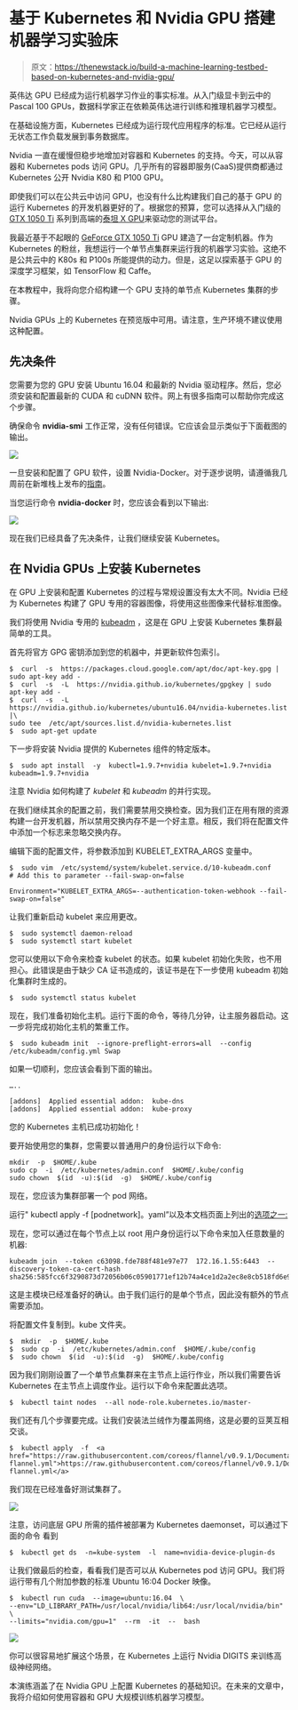 # 基于 Kubernetes 和 Nvidia GPU 搭建机器学习实验床

> 原文：<https://thenewstack.io/build-a-machine-learning-testbed-based-on-kubernetes-and-nvidia-gpu/>

英伟达 GPU 已经成为运行机器学习作业的事实标准。从入门级显卡到云中的 Pascal 100 GPUs，数据科学家正在依赖英伟达进行训练和推理机器学习模型。

在基础设施方面，Kubernetes 已经成为运行现代应用程序的标准。它已经从运行无状态工作负载发展到事务数据库。

Nvidia 一直在缓慢但稳步地增加对容器和 Kubernetes 的支持。今天，可以从容器和 Kubernetes pods 访问 GPU。几乎所有的容器即服务(CaaS)提供商都通过 Kubernetes 公开 Nvidia K80 和 P100 GPU。

即使我们可以在公共云中访问 GPU，也没有什么比构建我们自己的基于 GPU 的运行 Kubernetes 的开发机器更好的了。根据您的预算，您可以选择从入门级的 [GTX 1050 Ti](https://www.geforce.com/hardware/desktop-gpus/geforce-gtx-1050-ti/specifications) 系列到高端的[泰坦 X GPU](https://www.geforce.com/hardware/desktop-gpus/geforce-gtx-titan-x)来驱动您的测试平台。

我最近基于不起眼的 [GeForce GTX 1050 Ti](https://www.geforce.com/hardware/desktop-gpus/geforce-gtx-1050-ti/specifications) GPU 建造了一台定制机器。作为 Kubernetes 的粉丝，我想运行一个单节点集群来运行我的机器学习实验。这绝不是公共云中的 K80s 和 P100s 所能提供的动力。但是，这足以探索基于 GPU 的深度学习框架，如 TensorFlow 和 Caffe。

在本教程中，我将向您介绍构建一个 GPU 支持的单节点 Kubernetes 集群的步骤。

Nvidia GPUs 上的 Kubernetes 在预览版中可用。请注意，生产环境不建议使用这种配置。

## 先决条件

您需要为您的 GPU 安装 Ubuntu 16.04 和最新的 Nvidia 驱动程序。然后，您必须安装和配置最新的 CUDA 和 cuDNN 软件。网上有很多指南可以帮助你完成这个步骤。

确保命令 **nvidia-smi** 工作正常，没有任何错误。它应该会显示类似于下面截图的输出。

![](img/87698bc3e908af2dfac1b05b3b75485f.png)

一旦安装和配置了 GPU 软件，设置 Nvidia-Docker。对于逐步说明，请遵循我几周前在新堆栈上发布的[指南](https://thenewstack.io/primer-nvidia-docker-containers-meet-gpus/)。

当您运行命令 **nvidia-docker** 时，您应该会看到以下输出:

![](img/18b40817202291785a077dd196ac86f3.png)

现在我们已经具备了先决条件，让我们继续安装 Kubernetes。

## 在 Nvidia GPUs 上安装 Kubernetes

在 GPU 上安装和配置 Kubernetes 的过程与常规设置没有太大不同。Nvidia 已经为 Kubernetes 构建了 GPU 专用的容器图像，将使用这些图像来代替标准图像。

我们将使用 Nvidia 专用的 [kubeadm](https://kubernetes.io/docs/reference/setup-tools/kubeadm/kubeadm/) ，这是在 GPU 上安装 Kubernetes 集群最简单的工具。

首先将官方 GPG 密钥添加到您的机器中，并更新软件包索引。

```
$  curl  -s  https://packages.cloud.google.com/apt/doc/apt-key.gpg | sudo apt-key add -
$  curl  -s  -L  https://nvidia.github.io/kubernetes/gpgkey | sudo apt-key add -
$  curl  -s  -L  https://nvidia.github.io/kubernetes/ubuntu16.04/nvidia-kubernetes.list |\
sudo tee  /etc/apt/sources.list.d/nvidia-kubernetes.list
$  sudo apt-get update

```

下一步将安装 Nvidia 提供的 Kubernetes 组件的特定版本。

```
$  sudo apt install  -y  kubectl=1.9.7+nvidia kubelet=1.9.7+nvidia kubeadm=1.9.7+nvidia

```

注意 Nvidia 如何构建了 *kubelet* 和 *kubeadm* 的并行实现。

在我们继续其余的配置之前，我们需要禁用交换检查。因为我们正在用有限的资源构建一台开发机器，所以禁用交换内存不是一个好主意。相反，我们将在配置文件中添加一个标志来忽略交换内存。

编辑下面的配置文件，将参数添加到 KUBELET_EXTRA_ARGS 变量中。

```
$  sudo vim  /etc/systemd/system/kubelet.service.d/10-kubeadm.conf
# Add this to parameter --fail-swap-on=false

Environment="KUBELET_EXTRA_ARGS=--authentication-token-webhook --fail-swap-on=false"

```

让我们重新启动 kubelet 来应用更改。

```
$  sudo systemctl daemon-reload
$  sudo systemctl start kubelet

```

您可以使用以下命令来检查 kubelet 的状态。如果 kubelet 初始化失败，也不用担心。此错误是由于缺少 CA 证书造成的，该证书是在下一步使用 kubeadm 初始化集群时生成的。

```
$  sudo systemctl status kubelet

```

现在，我们准备初始化主机。运行下面的命令，等待几分钟，让主服务器启动。这一步将完成初始化主机的繁重工作。

```
$  sudo kubeadm init  --ignore-preflight-errors=all  --config  /etc/kubeadm/config.yml Swap

```

如果一切顺利，您应该会看到下面的输出。

```
…..

[addons]  Applied essential addon:  kube-dns
[addons]  Applied essential addon:  kube-proxy

```

您的 Kubernetes 主机已成功初始化！

要开始使用您的集群，您需要以普通用户的身份运行以下命令:

```
mkdir  -p  $HOME/.kube
sudo cp  -i  /etc/kubernetes/admin.conf  $HOME/.kube/config
sudo chown  $(id  -u):$(id  -g)  $HOME/.kube/config

```

现在，您应该为集群部署一个 pod 网络。

运行" kubectl apply -f [podnetwork]。yaml”以及本文档页面上列出的[选项之一:](https://kubernetes.io/docs/concepts/cluster-administration/addons/)

现在，您可以通过在每个节点上以 root 用户身份运行以下命令来加入任意数量的机器:

```
kubeadm join  --token c63098.fde788f481e97e77  172.16.1.55:6443  --discovery-token-ca-cert-hash sha256:585fcc6f3290873d72056b06c05901771ef12b74a4ce1d2a2ec8e8cb518fd6e9

```

这是主模块已经准备好的确认。由于我们运行的是单个节点，因此没有额外的节点需要添加。

将配置文件复制到。kube 文件夹。

```
$  mkdir  -p  $HOME/.kube
$  sudo cp  -i  /etc/kubernetes/admin.conf  $HOME/.kube/config
$  sudo chown  $(id  -u):$(id  -g)  $HOME/.kube/config

```

因为我们刚刚设置了一个单节点集群来在主节点上运行作业，所以我们需要告诉 Kubernetes 在主节点上调度作业。运行以下命令来配置此选项。

```
$  kubectl taint nodes  --all node-role.kubernetes.io/master-

```

我们还有几个步骤要完成。让我们安装法兰绒作为覆盖网络，这是必要的豆荚互相交谈。

```
$  kubectl apply  -f  <a  href="https://raw.githubusercontent.com/coreos/flannel/v0.9.1/Documentation/kube-flannel.yml">https://raw.githubusercontent.com/coreos/flannel/v0.9.1/Documentation/kube-flannel.yml</a>

```

我们现在已经准备好测试集群了。

![](img/354d94e06df8075d6ebe5a7a9603bdca.png)

注意，访问底层 GPU 所需的插件被部署为 Kubernetes daemonset，可以通过下面的命令
看到

```
$  kubectl get ds  -n=kube-system  -l  name=nvidia-device-plugin-ds

```

让我们做最后的检查，看看我们是否可以从 Kubernetes pod 访问 GPU。我们将运行带有几个附加参数的标准 Ubuntu 16:04 Docker 映像。

```
$  kubectl run cuda  --image=ubuntu:16.04  \
--env="LD_LIBRARY_PATH=/usr/local/nvidia/lib64:/usr/local/nvidia/bin"  \
--limits="nvidia.com/gpu=1"  --rm  -it  --  bash

```

![](img/21304da99c50e8d7f1311aa2a6fc3fa7.png)

你可以很容易地扩展这个场景，在 Kubernetes 上运行 Nvidia DIGITS 来训练高级神经网络。

本演练涵盖了在 Nvidia GPU 上配置 Kubernetes 的基础知识。在未来的文章中，我将介绍如何使用容器和 GPU 大规模训练机器学习模型。

<svg xmlns:xlink="http://www.w3.org/1999/xlink" viewBox="0 0 68 31" version="1.1"><title>Group</title> <desc>Created with Sketch.</desc></svg>